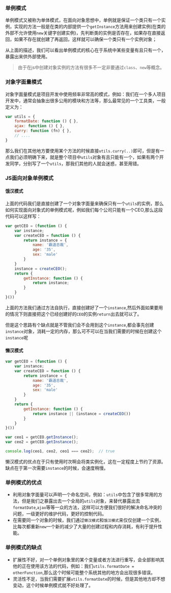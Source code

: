 ### 单例模式
单例模式又被称为单体模式，在面向对象思想中，单例就是保证一个类只有一个实例，实现的方法一般是在类的内部提供一个`getInstance`方法用来创建实例(在类的外部不允许使用`new`关键字创建实例)，先判断类的实例是否存在，如果存在直接返回，如果不存在就创建了再返回，这样就可以确保一个类只有一个实例对象；

从上面的描述，我们可以看出单例模式的核心在于系统中某些变量有且只有一个，暴露出来供外部使用。

>由于在js中创建对象实例的方法有很多不一定非要通过`class`、`new`等概念。

### 对象字面量模式
对象字面量模式是项目开发中使用频率非常高的模式，例如：我们在一个多人项目开发中，通常会抽象出很多公用的模块和方法等，那么最常见的一个工具类，一般定义为：
``` js
var utils = {
	formatDate: function () { },
	ajax: function () { },
	curry: function (fn) { },
	// ....
}
```
那么我们在其他地方要使用某个方法的时候直接`utils.curry(..)`即可，但是有一点我们必须明确下来，就是整个项目中`utils`对象有且只能有一个，如果有两个开发同学，分别写了一个`utils`，那我们其他的人就会迷惑，甚至用错。

### JS面向对象单例模式
#### 饿汉模式
上面的代码我们是直接创建了一个对象字面量来确保只有一个`utils`的实例，那么如何实现面向对象式的单例模式呢，例如我们每个公司只能有一个CEO,那么这段代码可以这样写：
``` js
var getCEO = (function () {
	var instance;
	var createCEO = function () {
		return instance = {
			name: '霸道总裁',
			age: '35',
			sex: 'male'
		}
	}
	instance = createCEO();
	return {
		getInstance: function () {
			return instance;
		}
	}
}())
```
上面的方法我们通过方法自执行，直接创建好了一个`instance`,然后外面如果要用的情况下则直接把这个已经创建好的`CEO`的实例`return`出去就可以了。

但是这个思路有个缺点就是不管我们会不会用到这个`instance`,都会事先创建`instance`对象，消耗一定的内存，那么可不可以在当我们需要的时候在创建这个`instance`呢
#### 懒汉模式
``` js
var getCEO = (function () {
	var instance;
	var createCEO = function () {
		return instance = {
			name: '霸道总裁',
			age: '35',
			sex: 'male'
		}
	}
	return {
		getInstance: function () {
			return instance || (instance = createCEO())
		}
	}
}())

var ceo1 = getCEO.getInstance();
var ceo2 = getCEO.getInstance();

console.log(ceo1, ceo2, ceo1 === ceo2);  // true
```
懒汉模式的优点在于只有使用时次啊会将类实例化，这在一定程度上节约了资源。
缺点在于第一次需要`instance`的时候，会速度稍慢。

### 单例模式的优点
* 利用对象字面量可以声明一个命名空间，例如：`utils`中包含了很多常用的方法，但是我们之暴露出去一个全局的`utils`对象，来替代暴露出去`formatDate`,`ajax`等等一众的方法，这样可以方便我们很好的解决命名冲突的问题，一级更好的维护代码，更好的控制代码。
* 在需要同一个对象的时候，我们通过`懒汉模式`和`饿汉模式`来仅仅创建一个实例，比每次都重新`new`一个新的减少了大量的创建过程和内存消耗，有利于提升性能。

### 单例模式的缺点
* 扩展性不好，对一个单例对象里的某个变量或者方法进行重写，会全部影响其他的正在使用该方法的代码，例如：我们`utils.formatDate = otherFunction`,那么这个时候可能整个系统其他的地方会出现很多错误。
* 灵活性不足，当我们需要扩展`utils.formatDate`的时候，但是其他地方却不想变动，这个时候单例模式就不好处理了。

